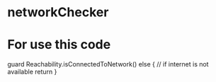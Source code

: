 # networkChecker
# For use this code 
guard Reachability.isConnectedToNetwork() else {
           // if internet is not available
            return 
        }

